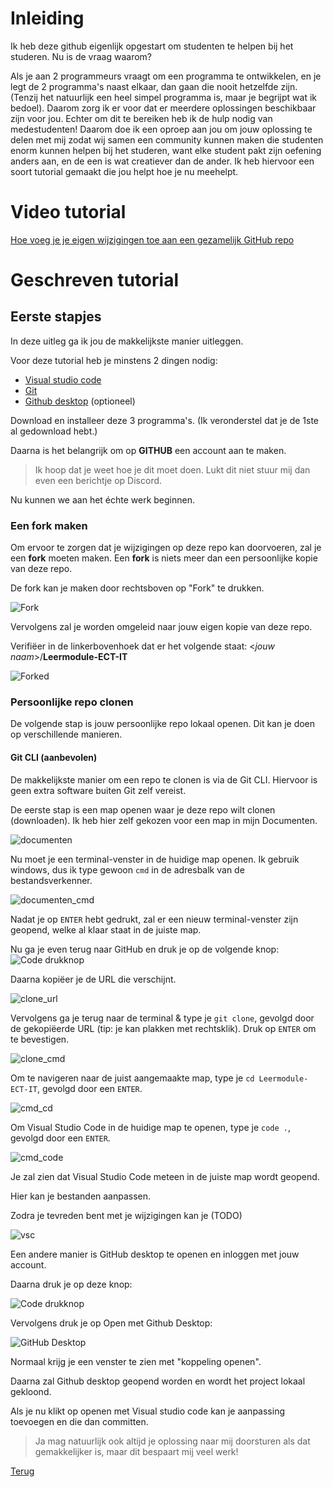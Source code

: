 # Inleiding

Ik heb deze github eigenlijk opgestart om studenten te helpen bij het studeren. Nu is de vraag waarom?

Als je aan 2 programmeurs vraagt om een programma te ontwikkelen, en je legt de 2 programma's naast elkaar, dan gaan die nooit hetzelfde zijn. (Tenzij het natuurlijk een heel simpel programma is, maar je begrijpt wat ik bedoel). Daarom zorg ik er voor dat er meerdere oplossingen beschikbaar zijn voor jou. Echter om dit te bereiken heb ik de hulp nodig van medestudenten! Daarom doe ik een oproep aan jou om jouw oplossing te delen met mij zodat wij samen een community kunnen maken die studenten enorm kunnen helpen bij het studeren, want elke student pakt zijn oefening anders aan, en de een is wat creatiever dan de ander. Ik heb hiervoor een soort tutorial gemaakt die jou helpt hoe je nu meehelpt.

# Video tutorial
[Hoe voeg je je eigen wijzigingen toe aan een gezamelijk GitHub repo](https://youtu.be/J053hmKcFag)
# Geschreven tutorial
## Eerste stapjes

In deze uitleg ga ik jou de makkelijkste manier uitleggen.

Voor deze tutorial heb je minstens 2 dingen nodig:

- [Visual studio code](https://code.visualstudio.com/)
- [Git](https://git-scm.com/downloads)
- [Github desktop](https://desktop.github.com/) (optioneel)

Download en installeer deze 3 programma's. (Ik veronderstel dat je de 1ste al gedownload hebt.)

Daarna is het belangrijk om op **GITHUB** een account aan te maken.
> Ik hoop dat je weet hoe je dit moet doen. Lukt dit niet stuur mij dan even een berichtje op Discord.

Nu kunnen we aan het échte werk beginnen.

### Een fork maken
Om ervoor te zorgen dat je wijzigingen op deze repo kan doorvoeren, zal je een **fork** moeten maken. Een **fork** is niets meer dan een persoonlijke kopie van deze repo.

De fork kan je maken door rechtsboven op "Fork" te drukken.

![Fork](Index/Pictures/Fork.png)

Vervolgens zal je worden omgeleid naar jouw eigen kopie van deze repo.

Verifiëer in de linkerbovenhoek dat er het volgende staat: <*jouw naam*>/**Leermodule-ECT-IT**

![Forked](Index/Pictures/Forked.png)

### Persoonlijke repo clonen
De volgende stap is jouw persoonlijke repo lokaal openen. Dit kan je doen op verschillende manieren.

#### Git CLI (aanbevolen)
De makkelijkste manier om een repo te clonen is via de Git CLI. Hiervoor is geen extra software buiten Git zelf vereist.

De eerste stap is een map openen waar je deze repo wilt clonen (downloaden). Ik heb hier zelf gekozen voor een map in mijn Documenten.

![documenten](Index/Pictures/documenten.png)

Nu moet je een terminal-venster in de huidige map openen. Ik gebruik windows, dus ik type gewoon `cmd` in de adresbalk van de bestandsverkenner.

![documenten_cmd](Index/Pictures/documenten_cmd.png)

Nadat je op `ENTER` hebt gedrukt, zal er een nieuw terminal-venster zijn geopend, welke al klaar staat in de juiste map.

Nu ga je even terug naar GitHub en druk je op de volgende knop: ![Code drukknop](./Index/Pictures/Code_drukknop.PNG)

Daarna kopiëer je de URL die verschijnt.

![clone_url](Index/Pictures/clone_url.png)

Vervolgens ga je terug naar de terminal & type je `git clone`, gevolgd door de gekopiëerde URL (tip: je kan plakken met rechtsklik). Druk op `ENTER` om te bevestigen.

![clone_cmd](Index/Pictures/clone_cmd.png)

Om te navigeren naar de juist aangemaakte map, type je `cd Leermodule-ECT-IT`, gevolgd door een `ENTER`.

![cmd_cd](Index/Pictures/cmd_cd.png)

Om Visual Studio Code in de huidige map te openen, type je `code .`, gevolgd door een `ENTER`.

![cmd_code](Index/Pictures/cmd_code.png)

Je zal zien dat Visual Studio Code meteen in de juiste map wordt geopend.

Hier kan je bestanden aanpassen.

Zodra je tevreden bent met je wijzigingen kan je (TODO)

![vsc](Index/Pictures/vsc.png)

Een andere manier is GitHub desktop te openen en inloggen met jouw account.

Daarna druk je op deze knop:

![Code drukknop](./Index/Pictures/Code_drukknop.PNG)

Vervolgens druk je op Open met Github Desktop:

![GitHub Desktop](./Index/Pictures/Open_with_Github_Desktop.PNG)

Normaal krijg je een venster te zien met "koppeling openen".

Daarna zal Github desktop geopend worden en wordt het project lokaal gekloond.

Als je nu klikt op openen met Visual studio code kan je aanpassing toevoegen en die dan committen.

> Ja mag natuurlijk ook altijd je oplossing naar mij doorsturen als dat gemakkelijker is, maar dit bespaart mij veel werk!

[Terug](/README.md)
